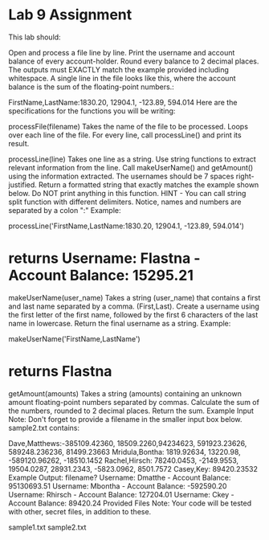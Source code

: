 # Lab 9 Assignment

This lab should:

Open and process a file line by line.
Print the username and account balance of every account-holder.
Round every balance to 2 decimal places.
The outputs must EXACTLY match the example provided including whitespace.
A single line in the file looks like this, where the account balance is the sum of the floating-point numbers.:

FirstName,LastName:1830.20, 12904.1, -123.89, 594.014
Here are the specifications for the functions you will be writing:

processFile(filename)
Takes the name of the file to be processed.
Loops over each line of the file. For every line, call processLine() and print its result.

processLine(line)
Takes one line as a string.
Use string functions to extract relevant information from the line. Call makeUserName() and getAmount() using the information extracted.
The usernames should be 7 spaces right-justified.
Return a formatted string that exactly matches the example shown below. Do NOT print anything in this function.
HINT - You can call string split function with different delimiters. Notice, names and numbers are separated by a colon ":"
Example:

processLine('FirstName,LastName:1830.20, 12904.1, -123.89, 594.014')

# returns Username: Flastna - Account Balance: 15295.21

makeUserName(user_name)
Takes a string (user_name) that contains a first and last name separated by a comma. (First,Last).
Create a username using the first letter of the first name, followed by the first 6 characters of the last name in lowercase.
Return the final username as a string.
Example:

makeUserName('FirstName,LastName')

# returns Flastna

getAmount(amounts)
Takes a string (amounts) containing an unknown amount floating-point numbers separated by commas.
Calculate the sum of the numbers, rounded to 2 decimal places.
Return the sum.
Example Input
Note: Don't forget to provide a filename in the smaller input box below.
sample2.txt contains:

Dave,Matthews:-385109.42360, 18509.2260,94234623, 591923.23626, 589248.236236, 81499.23663
Mridula,Bontha: 1819.92634, 13220.98, -589120.96262, -18510.1452
Rachel,Hirsch: 78240.0453, -2149.9553, 19504.0287, 28931.2343, -5823.0962, 8501.7572
Casey,Key: 89420.23532
Example Output:
filename?
Username: Dmatthe - Account Balance: 95130693.51
Username: Mbontha - Account Balance: -592590.20
Username: Rhirsch - Account Balance: 127204.01
Username:    Ckey - Account Balance: 89420.24
Provided Files
Note: Your code will be tested with other, secret files, in addition to these.

sample1.txt
sample2.txt
